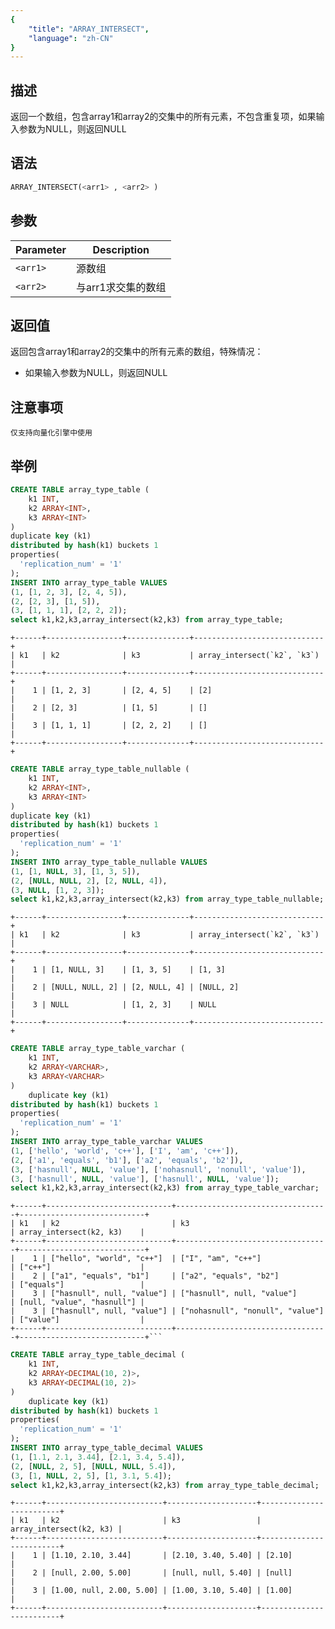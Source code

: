 ```yaml
---
{
    "title": "ARRAY_INTERSECT",
    "language": "zh-CN"
}
---
```


<!--
Licensed to the Apache Software Foundation (ASF) under one
or more contributor license agreements.  See the NOTICE file
distributed with this work for additional information
regarding copyright ownership.  The ASF licenses this file
to you under the Apache License, Version 2.0 (the
"License"); you may not use this file except in compliance
with the License.  You may obtain a copy of the License at

  http://www.apache.org/licenses/LICENSE-2.0

Unless required by applicable law or agreed to in writing,
software distributed under the License is distributed on an
"AS IS" BASIS, WITHOUT WARRANTIES OR CONDITIONS OF ANY
KIND, either express or implied.  See the License for the
specific language governing permissions and limitations
under the License.
-->
## 描述
返回一个数组，包含array1和array2的交集中的所有元素，不包含重复项，如果输入参数为NULL，则返回NULL

## 语法
```sql
ARRAY_INTERSECT(<arr1> , <arr2> )
```

## 参数
| Parameter | Description |
|---|---|
| `<arr1>` | 源数组 |
| `<arr2>` | 与arr1求交集的数组 |

## 返回值
返回包含array1和array2的交集中的所有元素的数组，特殊情况：
- 如果输入参数为NULL，则返回NULL

## 注意事项

`仅支持向量化引擎中使用`

## 举例

```sql
CREATE TABLE array_type_table (
    k1 INT,
    k2 ARRAY<INT>,
    k3 ARRAY<INT>
)
duplicate key (k1)
distributed by hash(k1) buckets 1
properties(
  'replication_num' = '1'
);
INSERT INTO array_type_table VALUES 
(1, [1, 2, 3], [2, 4, 5]),
(2, [2, 3], [1, 5]),
(3, [1, 1, 1], [2, 2, 2]);
select k1,k2,k3,array_intersect(k2,k3) from array_type_table;
```
```text
+------+-----------------+--------------+-----------------------------+
| k1   | k2              | k3           | array_intersect(`k2`, `k3`) |
+------+-----------------+--------------+-----------------------------+
|    1 | [1, 2, 3]       | [2, 4, 5]    | [2]                         |
|    2 | [2, 3]          | [1, 5]       | []                          |
|    3 | [1, 1, 1]       | [2, 2, 2]    | []                          |
+------+-----------------+--------------+-----------------------------+
```
```sql
CREATE TABLE array_type_table_nullable (
    k1 INT,
    k2 ARRAY<INT>,
    k3 ARRAY<INT>
)
duplicate key (k1)
distributed by hash(k1) buckets 1
properties(
  'replication_num' = '1'
);
INSERT INTO array_type_table_nullable VALUES
(1, [1, NULL, 3], [1, 3, 5]),
(2, [NULL, NULL, 2], [2, NULL, 4]),
(3, NULL, [1, 2, 3]);
select k1,k2,k3,array_intersect(k2,k3) from array_type_table_nullable;
```

```text
+------+-----------------+--------------+-----------------------------+
| k1   | k2              | k3           | array_intersect(`k2`, `k3`) |
+------+-----------------+--------------+-----------------------------+
|    1 | [1, NULL, 3]    | [1, 3, 5]    | [1, 3]                      |
|    2 | [NULL, NULL, 2] | [2, NULL, 4] | [NULL, 2]                   |
|    3 | NULL            | [1, 2, 3]    | NULL                        |
+------+-----------------+--------------+-----------------------------+
```
```sql
CREATE TABLE array_type_table_varchar (
    k1 INT,
    k2 ARRAY<VARCHAR>,
    k3 ARRAY<VARCHAR>
)
    duplicate key (k1)
distributed by hash(k1) buckets 1
properties(
  'replication_num' = '1'
);
INSERT INTO array_type_table_varchar VALUES
(1, ['hello', 'world', 'c++'], ['I', 'am', 'c++']),
(2, ['a1', 'equals', 'b1'], ['a2', 'equals', 'b2']),
(3, ['hasnull', NULL, 'value'], ['nohasnull', 'nonull', 'value']),
(3, ['hasnull', NULL, 'value'], ['hasnull', NULL, 'value']);
select k1,k2,k3,array_intersect(k2,k3) from array_type_table_varchar;
```
```text
+------+----------------------------+----------------------------------+----------------------------+
| k1   | k2                         | k3                               | array_intersect(k2, k3)    |
+------+----------------------------+----------------------------------+----------------------------+
|    1 | ["hello", "world", "c++"]  | ["I", "am", "c++"]               | ["c++"]                    |
|    2 | ["a1", "equals", "b1"]     | ["a2", "equals", "b2"]           | ["equals"]                 |
|    3 | ["hasnull", null, "value"] | ["hasnull", null, "value"]       | [null, "value", "hasnull"] |
|    3 | ["hasnull", null, "value"] | ["nohasnull", "nonull", "value"] | ["value"]                  |
+------+----------------------------+----------------------------------+----------------------------+```
```
```sql
CREATE TABLE array_type_table_decimal (
    k1 INT,
    k2 ARRAY<DECIMAL(10, 2)>,
    k3 ARRAY<DECIMAL(10, 2)>
)
    duplicate key (k1)
distributed by hash(k1) buckets 1
properties(
  'replication_num' = '1'
);
INSERT INTO array_type_table_decimal VALUES
(1, [1.1, 2.1, 3.44], [2.1, 3.4, 5.4]),
(2, [NULL, 2, 5], [NULL, NULL, 5.4]),
(3, [1, NULL, 2, 5], [1, 3.1, 5.4]);
select k1,k2,k3,array_intersect(k2,k3) from array_type_table_decimal;
```
```text
+------+--------------------------+--------------------+-------------------------+
| k1   | k2                       | k3                 | array_intersect(k2, k3) |
+------+--------------------------+--------------------+-------------------------+
|    1 | [1.10, 2.10, 3.44]       | [2.10, 3.40, 5.40] | [2.10]                  |
|    2 | [null, 2.00, 5.00]       | [null, null, 5.40] | [null]                  |
|    3 | [1.00, null, 2.00, 5.00] | [1.00, 3.10, 5.40] | [1.00]                  |
+------+--------------------------+--------------------+-------------------------+
```

